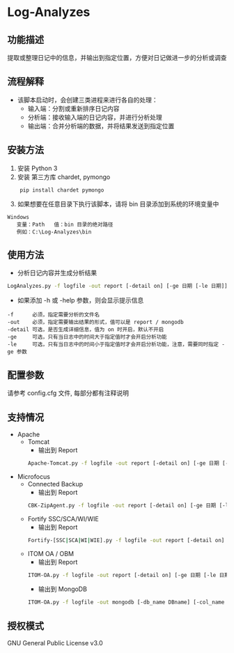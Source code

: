 # Log-Analyzes

## 功能描述
提取或整理日记中的信息，并输出到指定位置，方便对日记做进一步的分析或调查

## 流程解释
* 该脚本启动时，会创建三类进程来进行各自的处理：
    * 输入端：分割或重新排序日记内容
    * 分析端：接收输入端的日记内容，并进行分析处理
    * 输出端：合并分析端的数据，并将结果发送到指定位置

## 安装方法
1. 安装 Python 3
2. 安装 第三方库 chardet, pymongo
```
    pip install chardet pymongo
```
3. 如果想要在任意目录下执行该脚本，请将 bin 目录添加到系统的环境变量中
```
Windows
   变量：Path   值：bin 目录的绝对路径
   例如：C:\Log-Analyzes\bin
```

## 使用方法
* 分析日记内容并生成分析结果
```bash
LogAnalyzes.py -f logfile -out report [-detail on] [-ge 日期 [-le 日期]]   # 日期格式:年-月-日, 例如 2019-10-10
```
* 如果添加 -h 或 -help 参数，则会显示提示信息
```
-f      必须，指定需要分析的文件名
-out    必须，指定需要输出结果的形式，值可以是 report / mongodb
-detail 可选，是否生成详细信息，值为 on 时开启，默认不开启
-ge     可选，只有当日志中的时间大于指定值时才会开启分析功能
-le     可选，只有当日志中的时间小于指定值时才会开启分析功能，注意，需要同时指定 -ge 参数
```

## 配置参数
请参考 config.cfg 文件, 每部分都有注释说明

## 支持情况
* Apache
    * Tomcat
        * 输出到 Report
        ```bash
        Apache-Tomcat.py -f logfile -out report [-detail on] [-ge 日期 [-le 日期]]
        ```
* Microfocus
    * Connected Backup
        * 输出到 Report
        ```bash
        CBK-ZipAgent.py -f logfile -out report [-detail on] [-ge 日期 [-le 日期]]
        ```
    * Fortify SSC/SCA/WI/WIE
        * 输出到 Report
        ```bash
        Fortify-[SSC|SCA|WI|WIE].py -f logfile -out report [-detail on] [-ge 日期 [-le 日期]]
        ```
    * ITOM OA / OBM
        * 输出到 Report
        ```bash
        ITOM-OA.py -f logfile -out report [-detail on] [-ge 日期 [-le 日期]]
        ```
        * 输出到 MongoDB
        ```bash
        ITOM-OA.py -f logfile -out mongodb [-db_name DBname] [-col_name ColName]
        ```

## 授权模式
GNU General Public License v3.0